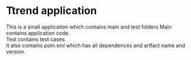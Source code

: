 # Ttrend application

This is a small applicaiton which contains main and test folders 
Main contains application code.  
Test contains test cases.  
It also contains pom.xml which has all dependences and artfact name and version.

